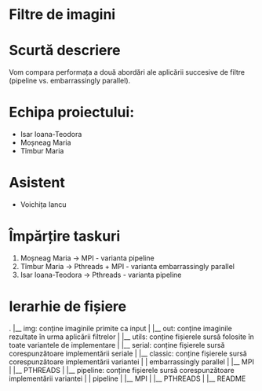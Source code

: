 # **Filtre de imagini**

# Scurtă descriere
Vom compara performața a două abordări ale aplicării succesive de filtre (pipeline vs. embarrassingly parallel).

# Echipa proiectului:
- Isar Ioana-Teodora
- Moșneag Maria
- Tîmbur Maria

# Asistent
- Voichița Iancu

# Împărțire taskuri

1. Moșneag Maria -> MPI - varianta pipeline
2. Tîmbur Maria -> Pthreads + MPI - varianta embarrassingly parallel
3. Isar Ioana-Teodora -> Pthreads - varianta pipeline

# Ierarhie de fișiere
.
|__ img:    conține imaginile primite ca input
|   |__ out:    conține imaginile rezultate în urma aplicării filtrelor
|
|__ utils:  conține fișierele sursă folosite în toate variantele de implementare
|
|__ serial: conține fișierele sursă corespunzătoare implementării seriale
|
|__ classic:    conține fișierele sursă corespunzătoare implementării variantei
|   |           embarrassingly parallel
|   |__ MPI
|   |__ PTHREADS
|
|__ pipeline:   conține fișierele sursă corespunzătoare implementării variantei
|   |           pipeline
|   |__ MPI
|   |__ PTHREADS
|
|__ README
